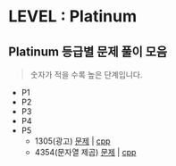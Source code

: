 # LEVEL : Platinum

## Platinum 등급별 문제 풀이 모음
> 숫자가 적을 수록 높은 단계입니다.
- P1
- P2
- P3
- P4
- P5
    - 1305(광고) [문제](https://www.acmicpc.net/problem/1305) | [cpp](https://github.com/ss-won/For-Coding-Test/tree/master/Baekjoon/Platinum/code/1305.cpp)
    - 4354(문자열 제곱) [문제](https://www.acmicpc.net/problem/4354) | [cpp](https://github.com/ss-won/For-Coding-Test/tree/master/Baekjoon/Platinum/code/4354.cpp)
